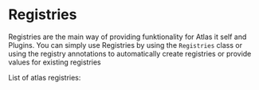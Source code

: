 # Registries

Registries are the main way of providing funktionality for Atlas it self and Plugins. You can simply use Registries by using the `Registries` class or using the registry annotations to automatically create registries or provide values for existing registries

List of atlas registries: